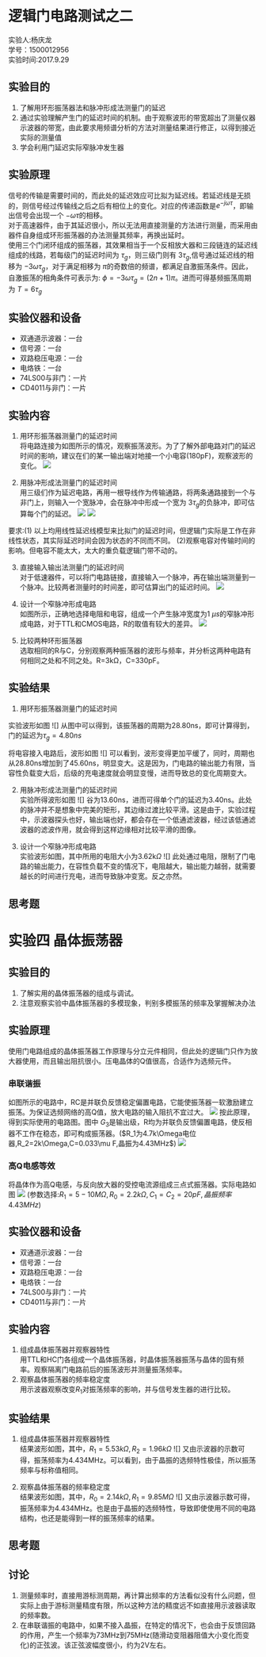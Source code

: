# 逻辑门电路测试之二
<div class="author"> 实验人:杨庆龙<br/>学号：1500012956<br/>实验时间:2017.9.29
</div>

## 实验目的
1. 了解用环形振荡器法和脉冲形成法测量门的延迟
2. 通过实验理解产生门的延迟时间的机制。由于观察波形的带宽超出了测量仪器示波器的带宽，由此要求用频谱分析的方法对测量结果进行修正，以得到接近实际的测量值
3. 学会利用门延迟实际窄脉冲发生器

## 实验原理
信号的传输是需要时间的，而此处的延迟效应可比拟为延迟线。若延迟线是无损的，则信号经过传输线之后之后有相位上的变化。对应的传递函数是$e^{-j\omega\tau}$，即输出信号会出现一个 $-\omega\tau$的相移。<br/>
对于高速器件，由于其延迟很小，所以无法用直接测量的方法进行测量，而采用由器件自身组成环形振荡器的办法测量其频率，再换出延时。<br/>
使用三个门闭环组成的振荡器，其效果相当于一个反相放大器和三段链连的延迟线组成的线路，若每级门的延迟时间为 $\tau_g$，则三级门则有 $3\tau_g$,信号通过延迟线的相移为 $-3\omega\tau_g$，对于满足相移为 $\pi$的奇数倍的频谱，都满足自激振荡条件。因此，自激振荡的相角条件可表示为: $\phi=-3\omega\tau_g=(2n+1)\pi$。进而可得基频振荡周期为 $T=6\tau_g$<br/>

## 实验仪器和设备
* 双通道示波器：一台
* 信号源：一台
* 双路稳压电源：一台
* 电烙铁：一台
* 74LS00与非门：一片
* CD4011与非门：一片


## 实验内容
1. 用环形振荡器测量门的延迟时间<br/>
将电路连接为如图所示的情况，观察振荡波形。为了了解外部电路对门的延迟时间的影响，建议在们的某一输出端对地接一个小电容(180pF)，观察波形的变化。
![](exm2photo/IMG_20170926_102800.jpg)

2. 用脉冲形成法测量门的延迟时间<br/>
用三级们作为延迟电路，再用一根导线作为传输通路，将两条通路接到一个与非门上，则输入一个宽脉冲，会在脉冲中形成一个宽为 $3\tau_g$的负脉冲，即可估算每个门的延迟。
![](exm2photo/IMG_20170926_102805.jpg)
![](exm2photo/IMG_20170926_102809.jpg)

要求:(1) 以上均用线性延迟线模型来比拟门的延迟时间，但逻辑门实际是工作在非线性状态，其实际延迟时间会因为状态的不同而不同。
(2)观察电容对传输时间的影响。但电容不能太大，太大的重负载逻辑门带不动的。

3. 直接输入输出法测量门的延迟时间<br/>
对于低速器件，可以将门电路链接，直接输入一个脉冲，再在输出端测量到一个脉冲。比较两者测量时的时间差，即可估算出门的延迟时间。
![](exm2photo/IMG_20170926_102815.jpg)

4. 设计一个窄脉冲形成电路<br/>
如图所示，正确地选择电阻和电容，组成一个产生脉冲宽度为1 $\mu s$的窄脉冲形成电路，对于TTL和CMOS电路，R的取值有较大的差异。
![](exm2photo/IMG_20170926_102820.jpg)

5. 比较两种环形振荡器<br/>
选取相同的R与C，分别观察两种振荡器的波形与频率，并分析这两种电路有何相同之处和不同之处。R=3kΩ，C=330pF。

## 实验结果
1. 用环形振荡器测量门的延迟时间

实验波形如图
![]
从图中可以得到，该振荡器的周期为28.80ns，即可计算得到，门的延迟为$\tau_g=4.80ns$

将电容接入电路后，波形如图
![]
可以看到，波形变得更加平缓了，同时，周期也从28.80ns增加到了45.60ns，明显变大。这是因为，门电路的输出能力有限，当容性负载变大后，后级的充电速度就会明显变慢，进而导致总的变化周期变大。

2. 用脉冲形成法测量门的延迟时间<br/>
实验所得波形如图
![]
谷为13.60ns，进而可得单个门的延迟为3.40ns。此处的脉冲并不是想象中完美的矩形，其边缘过渡比较平滑。这是由于，实验过程中，示波器探头也好，输出端也好，都会存在一个低通滤波器，经过该低通滤波器的滤波作用，就会得到这样边缘相对比较平滑的图像。

3. 设计一个窄脉冲形成电路<br/>
实验波形如图，其中所用的电阻大小为3.62k$\Omega$
![]
此处通过电阻，限制了门电路的输出能力，在容性负载不变的情况下，电阻越大，输出能力越弱，就需要越长的时间进行充电，进而导致脉冲变宽。反之亦然。

## 思考题


# 实验四 晶体振荡器
## 实验目的
1. 了解实用的晶体振荡器的组成与调试。
2. 注意观察实验中晶体振荡器的多模现象，判别多模振荡的频率及掌握解决办法
## 实验原理
使用门电路组成的晶体振荡器工作原理与分立元件相同，但此处的逻辑门只作为放大器使用，而且输出阻抗很小。压电晶体的Q值很高，合适作为选频元件。

### 串联谐振
如图所示的电路中，RC是并联负反馈稳定偏置电路，它能使振荡器一软激励建立振荡。为保证选频网络的高Q值，放大电路的输入阻抗不宜过大。
![](exm2photo/IMG_20170926_102739.jpg)
按此原理，得到实际使用的电路图。图中 $G_3$是输出级，R均为并联负反馈偏置电路，使反相器不工作在稳态，即可构成振荡器。($R_1为4.7k\Omega电位器,R_2=2k\Omega,C=0.033\mu F,晶振为4.43MHz$)
![](exm2photo/IMG_20170926_102744.jpg)
### 高Q电感等效
将晶体作为高Q电感，与反向放大器的受控电流源组成三点式振荡器。实际电路如图
![](exm2photo/IMG_20170926_102751.jpg)
(参数选择:$R_1=5-10M\Omega,R_0=2.2k\Omega,C_1=C_2=20pF,晶振频率4.43MHz$)

## 实验仪器和设备
* 双通道示波器：一台
* 信号源：一台
* 双路稳压电源：一台
* 电烙铁：一台
* 74LS00与非门：一片
* CD4011与非门：一片

## 实验内容
1. 组成晶体振荡器并观察器特性<br/>
用TTL和HC门各组成一个晶体振荡器，时晶体振荡器振荡与晶体的固有频率。观察隔离门电路前后的振荡波形并测量振荡频率。
2. 观察晶体振荡器的频率稳定度<br/>
用示波器观察改变$R_1$对振荡频率的影响，并与信号发生器的进行比较。

## 实验结果
1. 组成晶体振荡器并观察器特性<br/>
结果波形如图，其中，$R_1=5.53k\Omega,R_2=1.96k\Omega$
![]
又由示波器的示数可得，振荡频率为4.434MHz。可以看到，由于晶振的选频特性极佳，所以振荡频率与标称值相同。

2. 观察晶体振荡器的频率稳定度<br/>
结果波形如图，其中，$R_0=2.14k\Omega,R_1=9.85M\Omega$
![]
又由示波器示数可得，振荡频率为4.434MHz。也是由于晶振的选频特性，导致即使使用不同的电路结构，也还是能得到一样的振荡频率的结果。

## 思考题

## 讨论
1. 测量频率时，直接用游标测周期，再计算出频率的方法看似没有什么问题，但实际上由于游标测量精度有限，所以这种方法的精度远不如直接用示波器读取的频率数。
2. 在串联谐振的电路中，如果不接入晶振，在特定的情况下，也会由于反馈回路的作用，产生一个频率为73MHz到75MHz(随滑动变阻器阻值大小变化而变化)的正弦波。该正弦波幅度很小，约为2V左右。
